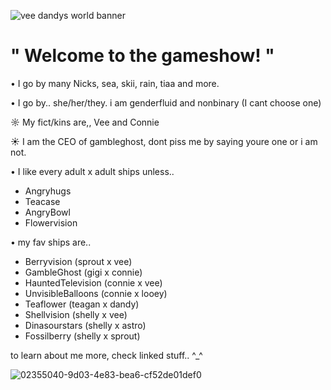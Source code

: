 ![vee dandys world banner](https://github.com/user-attachments/assets/a56c70cb-c5ea-4019-ac27-2c5bc930246c)

# " Welcome to the gameshow! "

• I go by many Nicks, sea, skii, rain, tiaa and more. 

• I go by.. she/her/they. i am genderfluid and nonbinary (I cant choose one) 

☼ My fict/kins are,, Vee and Connie 

☀︎ I am the CEO of gambleghost, dont piss me by saying youre one or i am not. 

• I like every adult x adult ships unless.. 

 - Angryhugs
 - Teacase
 - AngryBowl
 - Flowervision

• my fav ships are.. 

 - Berryvision (sprout x vee) 
 - GambleGhost (gigi x connie) 
 - HauntedTelevision (connie x vee)
 - UnvisibleBalloons (connie x looey) 
 - Teaflower (teagan x dandy)
 - Shellvision (shelly x vee) 
 - Dinasourstars (shelly x astro)
 - Fossilberry (shelly x sprout)


 
to learn about me more, check linked stuff.. ^_^

![02355040-9d03-4e83-bea6-cf52de01def0](https://github.com/user-attachments/assets/9f5b4721-3a00-432f-a056-c3ccd5a6e94f)


